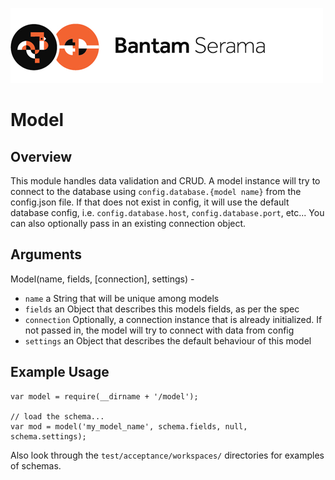![Serama](../serama.png)

# Model

## Overview

This module handles data validation and CRUD. A model instance will try to connect to the database using `config.database.{model name}` from the config.json file. If that does not exist in config, it will use the default database config, i.e. `config.database.host`, `config.database.port`, etc... You can also optionally pass in an existing connection object.

## Arguments

Model(name, fields, [connection], settings) -

* `name` a String that will be unique among models
* `fields` an Object that describes this models fields, as per the spec
* `connection` Optionally, a connection instance that is already initialized. If not passed in, the model will try to connect with data from config
* `settings` an Object that describes the default behaviour of this model

## Example Usage

    var model = require(__dirname + '/model');

    // load the schema...
    var mod = model('my_model_name', schema.fields, null, schema.settings);

Also look through the `test/acceptance/workspaces/` directories for examples of schemas.